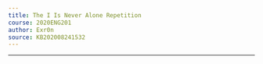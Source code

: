 ```yaml
---
title: The I Is Never Alone Repetition
course: 2020ENG201
author: Exr0n
source: KB202008241532
---
```




---